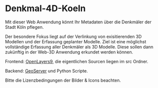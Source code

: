 # Denkmal-4D-Koeln
Mit dieser Web Anwendung könnt Ihr Metadaten über die Denkmäler der Stadt Köln pflegen. 

Der besondere Fokus liegt auf der Verlinkung von exisitierenden 3D Modellen und der Erfassung geplanter Modelle. Ziel ist eine möglichst vollständige Erfassung aller Denkmäler als 3D Modelle. Diese sollen dann zukünftig in der Web-3D Anwendung erkundet werden können.

Frontend: [OpenLayers9](https://openlayers.org/), die eigentlichen Sourcen liegen im src Ordner. 

Backend: [GeoServer](https://geoserver.org/) und Python Scripte.

Bitte die Lizenzbedingungen der Bilder & Icons beachten.
